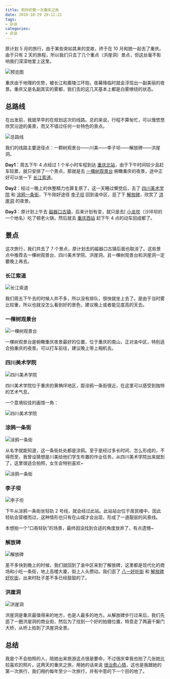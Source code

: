 ```yaml
---
title: 和你的第一次重庆之旅
date: 2018-10-29 20:11:21
tags:
- 杂谈
categories:
- 杂谈
---
```


原计划 5 月的旅行，由于某些突如其来的变故，终于在 10 月和她一起去了重庆。由于只有 2 天的旅程，所以我们只去了几个重点（洪崖洞）景点，但这丝毫不影响我们深深地爱上这里。

![预览图](https://img1.fanhaobai.com/2018/10/journey-chongqing/3213f716-483a-4a41-9b6d-7a5ac6825ae8.jpeg)<!--more-->

重庆由于地理的优势，被长江和嘉陵江环抱，夜幕降临时就会浮现出一副美丽的夜景。重庆又是名副其实的雾都，我们去的这几天基本上都是白雾缭绕的状态。

## 总路线

在出发前，我就早早的在规划这次的线路。总的来说，行程不算匆忙，可以慢悠悠欣赏沿途的美景，而又不错过任何一处特色的景点。

![总路线](https://img2.fanhaobai.com/2018/10/journey-chongqing/0dc86c5c-45ca-4fa6-9ff6-168699a5dd91.jpg)

我们的线路主要途径点：一颗树观景台——川美——李子坝——解放碑——洪崖洞。

**Day1**：周五下午 4 点经过 1 个半小时车程到达 [重庆北站]()，由于下午时间较少且赶车较累，就只安排了一个景点，那就是去 [一棵树观景台]() 俯瞰重庆的夜景，途中正好可以坐一下 [长江索道]()。

**Day2**：经过一晚上的休整精力也算复原了，这一天睡过懒觉后，去了 [四川美术学院]() 和 [涂鸦一条街]()，下午刚好途径 [李子坝]() 回到渝中区，逛了下 [解放碑]()，欣赏了 [洪崖洞]() 的夜景。

**Day3**：原计划上午去 [磁器口古镇]()，后来计划有变，就只是去[ [小龙坎]()（沙坪坝的一个地名）吃了顿老火锅，然后就去 [重庆西站]() 赶下午 4 点的动车回成都了。

## 景点

这次旅行，我们共去了 7 个景点，原计划去的磁器口古镇后面也取消了。这些景点中推荐去一棵树观景台、四川美术学院、洪崖洞，且一棵树观景台和洪崖洞一定要晚上再去。

### 长江索道

![长江索道](https://img3.fanhaobai.com/2018/10/journey-chongqing/a83acb87-58b4-4f43-8ab4-8ec9330e832a.jpeg)

我们周五下午去的时候人并不多，所以没有排队，很快就坐上去了。是由于当时雾比较重，所以也就没怎么看到好的景色，建议晚上或者能见度高的天去。

### 一棵树观景台

![一棵树观景台](https://img4.fanhaobai.com/2018/10/journey-chongqing/73b816aa-6c10-4e5d-a056-13d664ad9efc.jpg)

一棵树观景台是俯瞰重庆夜景最好的位置，位于重庆的南山，正对渝中区，特别适合拍重庆的夜景。可以打车前往，建议晚上带上相机去。

### 四川美术学院

![四川美术学院](https://img5.fanhaobai.com/2018/10/journey-chongqing/cf6c68b1-9d60-4787-8cfa-ae33fab0471b.jpg)

四川美术学院位于重庆的黄桷坪地区，距涂鸦一条街很近，在这里可以感受到独特的艺术气息。

一个意境较佳的画馆一角：

![四川美术学院](https://img1.fanhaobai.com/2018/10/journey-chongqing/b907019a-99ef-4880-af07-be649e41cc73.jpg)

### 涂鸦一条街

![涂鸦一条街](https://img2.fanhaobai.com/2018/10/journey-chongqing/1627195a-1429-4d9b-9d6e-03860e740531.jpg)

从名字就能知道，这一条街处处都是涂鸦。至于是经过多长时间、怎么形成的，不得而至，我曾设猜想是川美给他们学生布置的作业任务。从四川美术学院出来就到了，这里很适合拍照，女生会特别喜欢~

![涂鸦一条街](https://img3.fanhaobai.com/2018/10/journey-chongqing/e50bb14a-2382-4d05-be69-e2bc58aa17ae.jpg)

### 李子坝

![李子坝](https://img4.fanhaobai.com/2018/10/journey-chongqing/99835b66-1679-498e-bc77-e931cddf42c2.jpg)

下午从涂鸦一条街坐轻轨 2 号线，就会经过此站。此站站台位于居民楼中，因此轻轨会穿楼而过，这种情形也只有在山城才会出现，形成了一道靓丽的风景线。

本想拍一个“口吞轻轨”的场景，最终因没找到合适的角度放弃了，有点遗憾~

### 解放碑

![解放碑](https://img1.fanhaobai.com/2018/10/journey-chongqing/e97451dd-6815-42d0-b1f0-0c6cae6136f8.jpeg)

差不多快到晚上的时候，我们就回到了渝中区来到了解放碑，这里都是现代化的商场和小吃一条街，地上高楼大厦，街上人头攒动。我们逛了 [八一好吃街]() 和 [解放碑好吃街]()，出来时肚子差不多已经鼓鼓的了。

### 洪崖洞

![洪崖洞](https://img1.fanhaobai.com/2018/10/journey-chongqing/a8ac7d87-32b6-47f4-a1f3-135d2d9f2420.jpg)

洪崖洞是重庆最值得来的地方，也是人最多的地方。从解放碑步行过来后，我们先逛了一圈洪崖洞的商业街，然后为了找到一个好的拍摄位置，特意走了两遍千厮门大桥，从桥上拍到了洪崖洞全景。

## 总结

我是个不会拍照的人，陪她出来旅游这点很是要命，不过很庆幸我也拍了几张她比较喜欢的照片。这两天的重庆之旅，用她的话来说 [很治愈心情]()，这也是我跟她的第一次旅行，我们相约每年至少一次旅行，并有中意的下一个目的地了。